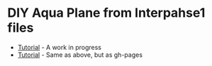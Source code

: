 # DIY Aqua Plane from Interpahse1 files

- [Tutorial](site/README.md) - A work in progress
- [Tutorial](https://janzeteachesit.github.io/interphase1-aquaplane-reboot/site/index.html) - Same as above, but as gh-pages
